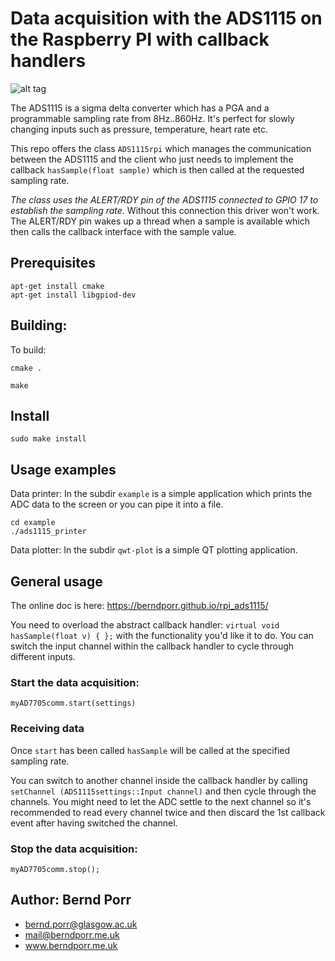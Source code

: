 # Data acquisition with the ADS1115 on the Raspberry PI with callback handlers

![alt tag](ads1115.jpg)

The ADS1115 is a sigma delta converter which has a PGA and a
programmable sampling rate from 8Hz..860Hz. It's perfect for slowly
changing inputs such as pressure, temperature, heart rate etc.

This repo offers the class `ADS1115rpi` which manages the
communication between the ADS1115 and the client who just needs to
implement the callback `hasSample(float sample)` which is then called
at the requested sampling rate.

*The class uses the ALERT/RDY pin of the ADS1115 connected to GPIO 17
to establish the sampling rate.* Without this connection this driver
won't work. The ALERT/RDY pin wakes up a thread when a sample is available
which then calls the callback interface with the sample value.

## Prerequisites

    apt-get install cmake
    apt-get install libgpiod-dev


## Building:

To build:

    cmake .

    make

## Install

    sudo make install

## Usage examples

Data printer: In the subdir `example` is a simple application which prints
the ADC data to the screen or you can pipe it into a file.

    cd example
    ./ads1115_printer

Data plotter: In the subdir `qwt-plot` is a simple QT plotting application.

## General usage

The online doc is here: https://berndporr.github.io/rpi_ads1115/

You need to overload the abstract callback handler: ``` virtual void
hasSample(float v) { }; ``` with the functionality you'd like it to
do. You can switch the input channel within the callback handler to cycle
through different inputs.

### Start the data acquisition:
```
myAD7705comm.start(settings)
```

### Receiving data
Once `start` has been called `hasSample` will be called at the
specified sampling rate.

You can switch to another channel inside the callback handler by
calling `setChannel (ADS1115settings::Input channel)` and then cycle
through the channels. You might need to let the ADC settle to the
next channel so it's recommended to read every channel twice and
then discard the 1st callback event after having switched the channel.

### Stop the data acquisition:
```
myAD7705comm.stop();
```

## Author: Bernd Porr

   - bernd.porr@glasgow.ac.uk
   - mail@berndporr.me.uk
   - www.berndporr.me.uk
